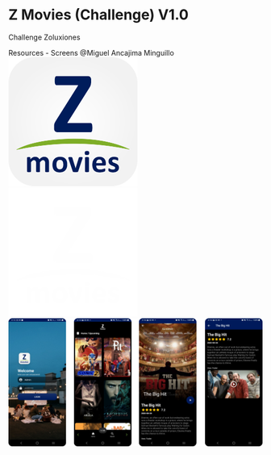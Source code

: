 # Z Movies (Challenge) V1.0
 Challenge Zoluxiones

 Resources - Screens @Miguel Ancajima Minguillo
 <br>
 ![Image text](https://github.com/juanmiguelAM/movie_zoluxiones/blob/c3f420a6fd592cf7315730dc8d3a40594c9170bc/app/src/main/res/drawable/logo_app.png)
 ![Image text](https://github.com/juanmiguelAM/movie_zoluxiones/blob/2e8923454540654999299c664c6eb3be803a911e/resources_readme/z_logo_white.png)
 ![Image text](https://github.com/juanmiguelAM/movie_zoluxiones/blob/2e8923454540654999299c664c6eb3be803a911e/resources_readme/screens.png)
